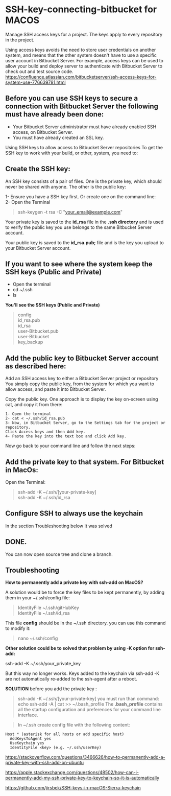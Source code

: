 # SSH-key-connecting-bitbucket for MACOS
Manage SSH access keys for a project. The keys apply to every repository in the project.

Using access keys avoids the need to store user credentials on another system, and means that the other system doesn't have to use a specific user account in Bitbucket Server. For example, access keys can be used to allow your build and deploy server to authenticate with Bitbucket Server to check out and test source code.
https://confluence.atlassian.com/bitbucketserver/ssh-access-keys-for-system-use-776639781.html

Before you can use SSH keys to secure a connection with Bitbucket Server the following must have already been done: 
-
- Your Bitbucket Server administrator must have already enabled SSH access, on Bitbucket Server.
- You must have already created an SSL key.

Using SSH keys to allow access to Bitbucket Server repositories
To get the SSH key to work with your build, or other, system, you need to:

Create the SSH key:
  -  
  An SSH key consists of a pair of files. One is the private key, which should never be shared with anyone. The other is the public key:
  
1- Ensure you have a SSH key first. Or create one on the command line:\
2- Open the Terminal
> ssh-keygen -t rsa -C "your_email@example.com"

Your private key is saved to the **id_rsa** file in the **.ssh directory** and is used to verify the public key you use belongs to the same Bitbucket Server account.

Your public key is saved to the **id_rsa.pub;** file and is the key you upload to your Bitbucket Server account.


If you want to see where the system keep the SSH keys (Public and Private)
-
- Open the terminal
- cd ~/.ssh
- ls

**You'll see the SSH keys (Public and Private)**
> config\
> id_rsa.pub\
> id_rsa\
> user-Bitbucket.pub\
> user-Bitbucket\
> key_backup

Add the public key to Bitbucket Server account as described here:
  -    
Add an SSH access key to either a Bitbucket Server project or repository
You simply copy the public key, from the system for which you want to allow access, and paste it into Bitbucket Server.

Copy the public key. One approach is to display the key on-screen using cat, and copy it from there:

```
1- Open the terminal
2- cat < ~/.ssh/id_rsa.pub  
3- Now, in Bitbucket Server, go to the Settings tab for the project or repository.
Click Access keys and then Add key.
4- Paste the key into the text box and click Add key.
```
Now go back to your command line and follow the next steps:

Add the private key to that system. For Bitbucket in MacOs:
  -  
  Open the Terminal:
> ssh-add -K ~/.ssh/[your-private-key]  
> ssh-add -K ~/.ssh/id_rsa

Configure SSH to always use the keychain
-
In the section Troubleshooting below It was solved

DONE.
-
You can now open source tree and clone a branch.

Troubleshooting
  -
**How to permanently add a private key with ssh-add on MacOS?**

A solution would be to force the key files to be kept permanently, by adding them in your ~/.ssh/config file:

> IdentityFile ~/.ssh/gitHubKey\
> IdentityFile ~/.ssh/id_rsa

This file **config** should be in the ~/.ssh directory.
you can use this command to modify it:

> nano ~/.ssh/config

**Other solution could be to solved that problem by using -K option for ssh-add:**

ssh-add -K ~/.ssh/your_private_key

But this way no longer works. Keys added to the keychain via ssh-add -K are not automatically re-added to the ssh-agent after a reboot.

**SOLUTION**
before you add the private key : 
> ssh-add -K ~/.ssh/[your-private-key]
you must run than command:
> echo ssh-add -A | cat >> ~/.bash_profile
The **.bash_profile** contains all the startup configuration and preferences for your command line interface.

> In ~/.ssh create config file with the following content:

```
Host * (asterisk for all hosts or add specific host)
  AddKeysToAgent yes
  UseKeychain yes
  IdentityFile <key> (e.g. ~/.ssh/userKey)
```

https://stackoverflow.com/questions/3466626/how-to-permanently-add-a-private-key-with-ssh-add-on-ubuntu

https://apple.stackexchange.com/questions/48502/how-can-i-permanently-add-my-ssh-private-key-to-keychain-so-it-is-automatically

https://github.com/jirsbek/SSH-keys-in-macOS-Sierra-keychain
